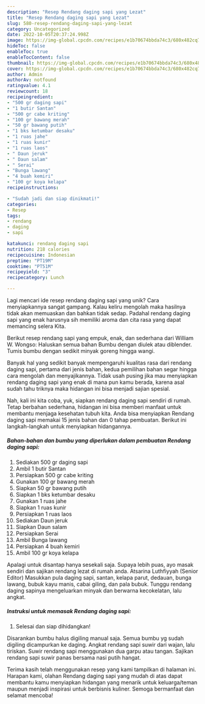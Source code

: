 ```yaml
---
description: "Resep Rendang daging sapi yang Lezat"
title: "Resep Rendang daging sapi yang Lezat"
slug: 580-resep-rendang-daging-sapi-yang-lezat
category: Uncategorized
date: 2022-10-05T20:37:24.998Z
image: https://img-global.cpcdn.com/recipes/e1b70674bbda74c3/680x482cq70/rendang-daging-sapi-foto-resep-utama.jpg
hideToc: false
enableToc: true
enableTocContent: false
thumbnail: https://img-global.cpcdn.com/recipes/e1b70674bbda74c3/680x482cq70/rendang-daging-sapi-foto-resep-utama.jpg
cover: https://img-global.cpcdn.com/recipes/e1b70674bbda74c3/680x482cq70/rendang-daging-sapi-foto-resep-utama.jpg
author: Admin
authorAv: notfound
ratingvalue: 4.1
reviewcount: 18
recipeingredient:
- "500 gr daging sapi"
- "1 butir Santan"
- "500 gr cabe kriting"
- "100 gr bawang merah"
- "50 gr bawang putih"
- "1 bks ketumbar desaku"
- "1 ruas jahe"
- "1 ruas kunir"
- "1 ruas laos"
- " Daun jeruk"
- " Daun salam"
- " Serai"
- "Bunga lawang"
- "4 buah kemiri"
- "100 gr koya kelapa"
recipeinstructions:

- "Sudah jadi dan siap dinikmati!"
categories:
- Resep
tags:
- rendang
- daging
- sapi

katakunci: rendang daging sapi 
nutrition: 218 calories
recipecuisine: Indonesian
preptime: "PT19M"
cooktime: "PT51M"
recipeyield: "3"
recipecategory: Lunch

---
```





Lagi mencari ide resep rendang daging sapi yang unik? Cara menyiapkannya sangat gampang. Kalau keliru mengolah maka hasilnya tidak akan memuaskan dan bahkan tidak sedap. Padahal rendang daging sapi yang enak harusnya sih memiliki aroma dan cita rasa yang dapat memancing selera Kita.





Berikut resep rendang sapi yang empuk, enak, dan sederhana dari William W. Wongso: Haluskan semua bahan Bumbu dengan diulek atau diblender. Tumis bumbu dengan sedikit minyak goreng hingga wangi.

Banyak hal yang sedikit banyak mempengaruhi kualitas rasa dari rendang daging sapi, pertama dari jenis bahan, kedua pemilihan bahan segar hingga cara mengolah dan menyajikannya. Tidak usah pusing jika mau menyiapkan rendang daging sapi yang enak di mana pun kamu berada, karena asal sudah tahu triknya maka hidangan ini bisa menjadi sajian spesial.






Nah, kali ini kita coba, yuk, siapkan rendang daging sapi sendiri di rumah. Tetap berbahan sederhana, hidangan ini bisa memberi manfaat untuk membantu menjaga kesehatan tubuh kita. Anda bisa menyiapkan Rendang daging sapi memakai 15 jenis bahan dan 0 tahap pembuatan. Berikut ini langkah-langkah untuk menyiapkan hidangannya.

<!--inarticleads1-->

##### Bahan-bahan dan bumbu yang diperlukan dalam pembuatan Rendang daging sapi:

1. Sediakan 500 gr daging sapi
1. Ambil 1 butir Santan
1. Persiapkan 500 gr cabe kriting
1. Gunakan 100 gr bawang merah
1. Siapkan 50 gr bawang putih
1. Siapkan 1 bks ketumbar desaku
1. Gunakan 1 ruas jahe
1. Siapkan 1 ruas kunir
1. Persiapkan 1 ruas laos
1. Sediakan  Daun jeruk
1. Siapkan  Daun salam
1. Persiapkan  Serai
1. Ambil Bunga lawang
1. Persiapkan 4 buah kemiri
1. Ambil 100 gr koya kelapa


Apalagi untuk disantap hanya sesekali saja. Supaya lebih puas, ayo masak sendiri dan sajikan rendang lezat di rumah anda. Atsarina Luthfiyyah (Senior Editor) Masukkan pula daging sapi, santan, kelapa parut, dedauan, bunga lawang, bubuk kayu manis, cabai giling, dan pala bubuk. Tunggu rendang daging sapinya mengeluarkan minyak dan berwarna kecokelatan, lalu angkat. 

<!--inarticleads2-->

##### Instruksi untuk memasak Rendang daging sapi:


1. Selesai dan siap dihidangkan!

Disarankan bumbu halus digiling manual saja. Semua bumbu yg sudah digiling dicampurkan ke daging. Angkat rendang sapi suwir dari wajan, lalu tiriskan. Suwir rendang sapi menggunakan dua garpu atau tangan. Sajikan rendang sapi suwir panas bersama nasi putih hangat. 

Terima kasih telah menggunakan resep yang kami tampilkan di halaman ini. Harapan kami, olahan Rendang daging sapi yang mudah di atas dapat membantu kamu menyiapkan hidangan yang menarik untuk keluarga/teman maupun menjadi inspirasi untuk berbisnis kuliner. Semoga bermanfaat dan selamat mencoba!
